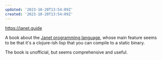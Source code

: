 ```yaml
---
updated: '2023-10-20T13:54:09Z'
created: '2023-10-20T13:54:09Z'
---
```

https://janet.guide

A book about the [Janet programming language](https://janet-lang.org), whose main feature seems to be that it's a clojure-ish lisp that you can compile to a static binary.

The book is unofficial, but seems comprehensive and useful.